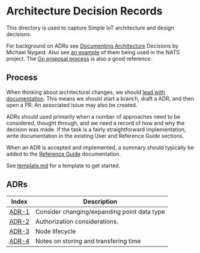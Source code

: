 # Architecture Decision Records

This directory is used to capture Simple IoT architecture and design decisions.

For background on ADRs see
[Documenting Architecture](https://cognitect.com/blog/2011/11/15/documenting-architecture-decisions)
Decisions by Michael Nygard. Also see
[an example](https://github.com/nats-io/nats-architecture-and-design) of them
being used in the NATS project. The
[Go proposal process](https://github.com/golang/proposal#readme) is also a good
reference.

## Process

When thinking about architectural changes, we should
[lead with documentation](https://handbook.tmpdir.org/documentation/lead-with-documentation/).
This means we should start a branch, draft a ADR, and then open a PR. An
associated issue may also be created.

ADRs should used primarily when a number of approaches need to be considered,
thought through, and we need a record of how and why the decision was made. If
the task is a fairly straightforward implementation, write documentation in the
existing User and Reference Guide sections.

When an ADR is accepted and implemented, a summary should typically be added to
the [Reference Guide](../../README.md) documentation.

See [template.md](template.md) for a template to get started.

## ADRs

| Index                                           | Description                                 |
| ----------------------------------------------- | ------------------------------------------- |
| [ADR-1](1-consider-changing-point-data-type.md) | Consider changing/expanding point data type |
| [ADR-2](2-authz.md)                             | Authorization considerations.               |
| [ADR-3](3-node-lifecycle.md)                    | Node lifecycle                              |
| [ADR-4](4-time.md)                              | Notes on storing and transfering time       |
